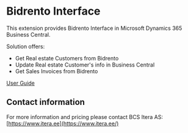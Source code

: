 
# Bidrento Interface
This extension provides Bidrento Interface in Microsoft Dynamics 365 Business Central.

Solution offers:

-   Get Real estate Customers from Bidrento  
-   Update Real estate Customer's info in Business Central
-   Get Sales Invoices from Bidrento  

[User Guide](http://apps.itera.ee/apps/bidrento/docs/en-US/help.html)

## Contact information

For more information and pricing please contact BCS Itera AS:  
[https://www.itera.ee](https://www.itera.ee/)
